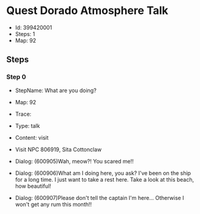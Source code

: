 # Quest Dorado Atmosphere Talk

- Id: 399420001
- Steps: 1
- Map: 92

## Steps

### Step 0
- StepName:  What are you doing?
- Map:  92
- Trace:  
- Type:  talk
- Content:  visit
- Visit NPC 806919, Sita Cottonclaw

- Dialog: (600905)Wah, meow?! You scared me!!
- Dialog: (600906)What am I doing here, you ask? I've been on the ship for a long time. I just want to take a rest here. Take a look at this beach, how beautiful!
- Dialog: (600907)Please don't tell the captain I'm here... Otherwise I won't get any rum this month!!


